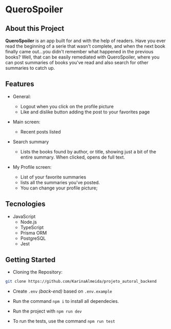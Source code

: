 # QueroSpoiler


## About this Project

**QueroSpoiler** is an app built for and with the help of readers. Have you ever read the beginning of a serie that wasn't complete, and when the next book finally came out...you didn't remember what happened in the previous books? Well, that can be easily remediated with QueroSpoiler, where you can post summaries of books you've read and also search for other summaries to catch up.

## Features

- General:
  - Logout when you click on the profile picture
  - Like and dislike button adding the post to your favorites page

- Main screen:

  - Recent posts listed

- Search summary

  - Lists the books found by author, or title, showing just a bit of the entire summary. When clicked, opens de full text.

- My Profile screen:

  - List of your favorite summaries
  - lists all the summaries you've posted.
  - You can change your profile picture;
 

## Tecnologies

- JavaScript
  - Node.js
  - TypeScript
  - Prisma ORM
  - PostgreSQL
  - Jest


## Getting Started

- Cloning the Repository:

```bash
git clone https://github.com/KarinaAlmeida/projeto_autoral_backend
```

- Create ```.env``` _(back-end)_ based on ```.env.example```

- Run the command ```npm i``` to install all dependecies.

- Run the project with ```npm run dev```

- To run the tests, use the command ```npm run test```

